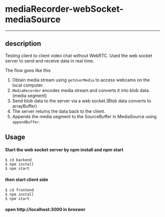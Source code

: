 # mediaRecorder-webSocket-mediaSource
------------

## description

Testing client to client video chat without WebRTC.
Used the web socket server to send and receive data in real time.

The flow goes like this

1. Obtain media stream using `getUserMedia` to access webcams on the local computer.
2. `MediaRecorder` encodes media stream and converts it into blob data.(media segment)
3. Send blob data to the server via a web socket.(Blob data converts to arrayBuffer)
4. The server returns the data back to the client.
5. Appends the media segment to the SourceBuffer in MediaSource using `appendBuffer`.


## Usage

#### Start the web socket server by npm install and npm start
```
$ cd backend
$ npm install
$ npm start
```

#### then start client side
```
$ cd frontend
$ npm install
$ npm start
```

#### open http://localhost:3000 in broswer

